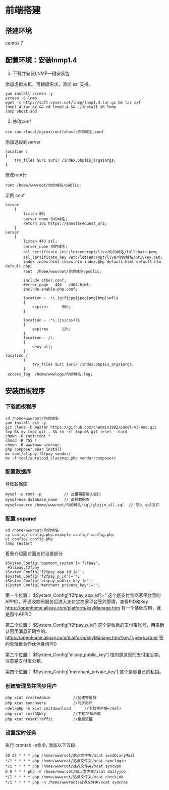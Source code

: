 # 前端搭建
## 搭建环境
centos 7
## 配置环境：安装lnmp1.4

1. 下载并安装LNMP一键安装包

添加虚拟主机，可根据需求，添加 ssl 支持。

```
yum install screen -y
screen -S lnmp
wget -c http://soft.vpser.net/lnmp/lnmp1.4.tar.gz && tar zxf lnmp1.4.tar.gz && cd lnmp1.4 && ./install.sh lnmp
lnmp vhost add

```

2. 修改conf

```
vim /usr/local/nginx/conf/vhost/你的域名.conf

```

添加这段到server

```
location / 
{
	try_files $uri $uri/ /index.php$is_args$args;		                
}
```

修改root行

```
root /home/wwwroot/你的域名/public;
```

示例 conf

```
server
    {
        listen 80;
        server_name 你的域名;
        return 301 https://$host$request_uri;
    }
server
    {
        listen 443 ssl;
        server_name 你的域名;
        ssl_certificate /etc/letsencrypt/live/你的域名/fullchain.pem;
        ssl_certificate_key /etc/letsencrypt/live/你的域名/privkey.pem;
        index index.html index.htm index.php default.html default.htm default.php;
        root  /home/wwwroot/你的域名/public;

        include other.conf;
        #error_page   404   /404.html;
        include enable-php.conf;

        location ~ .*\.(gif|jpg|jpeg|png|bmp|swf)$
        {
            expires      30d;
        }

        location ~ .*\.(js|css)?$
        {
			expires      12h;
        }
		location ~ /\.
		{
			deny all;
		}
location / 
		{
			try_files $uri $uri/ /index.php$is_args$args;
		}
 access_log  /home/wwwlogs/你的域名.log;
```

## 安装面板程序
### 下载面板程序

```
cd /home/wwwroot/你的域名
yum install git -y
git clone -b master https://github.com/chenmin1992/panel-v3-mod.git tmp && mv tmp/.git . && rm -rf tmp && git reset --hard
chown -R root:root *
chmod -R 755 *
chown -R www:www storage
php composer.phar install
mv tool/alipay-f2fpay vendor/
mv -f tool/autoload_classmap.php vendor/composer/
```

### 配置数据库
登陆数据库

```
mysql -u root -p          // 这里需要输入密码
mysql>use database_name   // 选择数据库
mysql>source /home/wwwroot/你的域名/sql/glzjin_all.sql  // 导入.sql文件
```

### 配置 sspanel

```
cd /home/wwwroot/你的域名
cp config/.config.php.example config/.config.php
vi config/.config.php
lnmp restart
```

着重介绍面对面支付设置部分

```
$System_Config['payment_system']='f2fpay';
 #alipay,f2fpay
$System_Config['f2fpay_app_id']='';               
$System_Config['f2fpay_p_id']='';
$System_Config['alipay_public_key']='';
$System_Config['merchant_private_key']='';
```

第一个位置： $System_Config[‘f2fpay_app_id’]=”
这个是支付宝商家平台里的APPID，开通收款码服务后进入支付宝商家平台签约管理，查看PID和Key
https://openhome.alipay.com/platform/keyManage.htm
有一个基础应用，就是那个APPID

第二个位置： $System_Config[‘f2fpay_p_id’]
这个是收款的支付宝账号，用来确认阿里消息正确性的。
https://openhome.alipay.com/platform/keyManage.htm?keyType=partner
签约管理里合作伙伴身份PID

第三个位置： $System_Config[‘alipay_public_key’]
指的是这里的支付宝公钥，注意是支付宝公钥。

第四个位置： $System_Config[‘merchant_private_key’]
这个是你自己的私钥。


### 创建管理员并同步用户

```
php xcat createAdmin          //创建管理员
php xcat syncusers            //同步用户
<del>php -n xcat initdownload      //下载客户端</del>
php xcat initQQWry            //下载IP解析库
php xcat resetTraffic         //重置流量
```
### 设置定时任务
执行 crontab -e命令, 添加以下五段

```
30 22 * * * php /home/wwwroot/站点文件夹/xcat sendDiaryMail 
*/1 * * * * php /home/wwwroot/站点文件夹/xcat synclogin
*/1 * * * * php /home/wwwroot/站点文件夹/xcat syncvpn
0 0 * * * php -n /home/wwwroot/站点文件夹/xcat dailyjob
*/1 * * * * php /home/wwwroot/站点文件夹/xcat checkjob    
*/1 * * * * php -n /home/wwwroot/站点文件夹/xcat syncnas
```